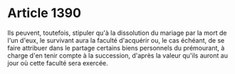 # Article 1390

Ils peuvent, toutefois, stipuler qu'à la dissolution du mariage par la mort de l'un d'eux, le survivant aura la faculté d'acquérir ou, le cas échéant, de se faire attribuer dans le partage certains biens personnels du prémourant, à charge d'en tenir compte à la succession, d'après la valeur qu'ils auront au jour où cette faculté sera exercée.